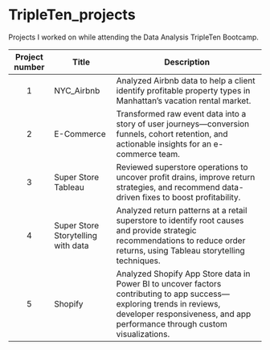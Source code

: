 # TripleTen_projects
Projects I worked on while attending the Data Analysis TripleTen Bootcamp.


| Project number | Title | Description |
| :-----------: | ----------- |----------- |
| 1 | NYC_Airbnb  | Analyzed Airbnb data to help a client identify profitable property types in Manhattan’s vacation rental market.|
| 2 | E-Commerce | Transformed raw event data into a story of user journeys—conversion funnels, cohort retention, and actionable insights for an e-commerce team. |
| 3 | Super Store Tableau |Reviewed superstore operations to uncover profit drains, improve return strategies, and recommend data-driven fixes to boost profitability.|
| 4 | Super Store Storytelling with data | Analyzed return patterns at a retail superstore to identify root causes and provide strategic recommendations to reduce order returns, using Tableau storytelling techniques. |
| 5 | Shopify | Analyzed Shopify App Store data in Power BI to uncover factors contributing to app success—exploring trends in reviews, developer responsiveness, and app performance through custom visualizations. |
